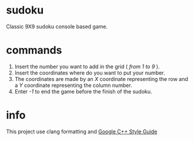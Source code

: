 # sudoku

Classic 9X9 sudoku console based game.

# commands

1. Insert the number you want to add in the grid ( _from 1 to 9_ ).
2. Insert the coordinates where do you want to put your number.
3. The coordinates are made by an _X_ coordinate representing the row and a _Y_ coordinate representing the column number.
4. Enter _-1_ to end the game before the finish of the sudoku.

# info

This project use clang formatting and [Google C++ Style Guide](https://google.github.io/styleguide/cppguide.html)
